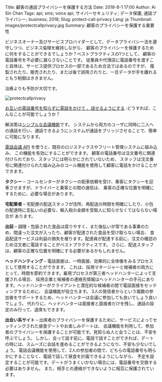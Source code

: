 Title: 顧客の通話プライバシーを保護する方法
Date: 2018-8-1 17:00
Author: Ai Sin Chan
Tags: api; sms; voice api; サイバーセキュリティ; データ保護; 通話プライバシー; business; 2018; 
Slug: protect-call-privacy
Lang: ja
Thumbnail: images/protectcallprivacy.jpg
Summary: 顧客のプライバシーを保護する重要性

ビジネスオーナー及びサービスプロバイダーとして、データプライバシー法を遵守しつつ、ビジネス倫理を維持しながら、
顧客のプライバシーを保護するために何をすることができるでしょうか？ベストプラクティスの1つとして、
顧客の電話番号を不必要に漏らさないことです。
従業員や代理店に電話番号を渡すこと自体は、サービス提供プロセスの一部であるため合法ではあるのですが、
複製されたり、販売されたり、または後で誤用されりと、一旦データが手を離れるともう制御はききません。

治療よりも予防が大切です。

![protectcallprivacy](/images/protectcallprivacy.jpg)


[お互いの電話番号を知らずに電話をかけて 、話せるようにする](https://www.xoxzo.com/ja/about/privacy-call/)
:どうすれば、こんなことが可能でしょうか？

解決策は[シンプルな会議機能](https://www.xoxzo.com/ja/about/voice-api/)です。
システムから両方のユーザに同時に二人への通話を行い、通話できるようにシステムが通話をブリッジさせることで、簡単に可能になります。

[電話会議 API](https://www.xoxzo.com/ja/about/voice-api/) を使うと、既存のロジスティクスやフリート管理システムに組み込み、
この機能を有効にすることができます。
顧客の電話番号は注文番号に関連付けられており、スタッフには明らかにされていないため、
スタッフは注文番号に関連付けられた組み込みのコール機能を使用して顧客に電話をかけることができます。

**タクシー** – コールセンターがタクシーの配車依頼を受け、乗客にタクシーを迎車させますが、ドライバーと乗客との間の通信は、
乗客の正確な位置を明確にするために、必要な場合があります。

**宅配業者** – 宅配便の配送スタッフが住所、再配送の時間を明確にしたり、小包の配達時に支払いの必要な、輸入税の金額を受取人に知らせなくてはならない場合が
あります。

**出前** – 調理・包装された食品は腐りやすく、また後払いが常である事業のため、間違った注文が入ったり、顧客が配達された食品を受け取らない場合、
食品配送サービスは利益の損失を被ります。配達員が配達する前に、注文の確認のため注文者に電話することがベストプラクティスです。
さらに、配送スタッフは、顧客の正確な位置を明確にする必要があるかもしれません。

**ヘッドハンティング** – 電話面接は、一時面接、効果的に全体像をみるプロセスとして使用することができます。
これは、採用マネージャーと候補者の両方にとって、時間を節約できます。雇用プロセスが第三者ヘッドハンターによって支援される場合、
採用企業と候補者の連絡先情報はヘッドハンターの手元にあります。ヘッドハンターがクライアントと潜在的な候補者の間で電話面接をセッティングするために、
会議機能が役立ちます。
3人の発信者からという複数の参加者をサポートするため、ヘッドハンターは会議に参加しても良いでしょう良いでしょう。
代わりに、ヘッドハンターは面接者と面接者だけを残し、通話の設定のみ行って、退席もできます。

**出会い系サイト** – 出席者のプライバシーを保護するために、サービスによってセッティングされた昼食デートやお楽しみデートは、
会議機能を利用して、参加者のプライバシーを保護することが可能です。見知らぬ人と会うことは、不安を呼ぶでしょう。
しかし、会って話す前に、電話で話すことができれば、デートの時には、スムーズに会話を進めることができるようになり、不安も少ないでしょう。
電話会議機能を使用して、2人の参加者の間で、どちらの電話番号も明らかにすることなく、電話で話して昼食を計画できるようにしながら、
予定を設定することが可能です。デートがうまくいかない場合には、電話番号を交換する必要はありません。
また、相手との連絡ができないように相互に保護されています。


